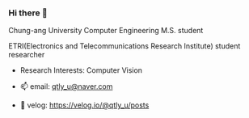 ### Hi there 👋


Chung-ang University Computer Engineering M.S. student

ETRI(Electronics and Telecommunications Research Institute) student researcher


- Research Interests:
Computer Vision


- 📫 email: qtly_u@naver.com
- 🌱 velog: https://velog.io/@qtly_u/posts
